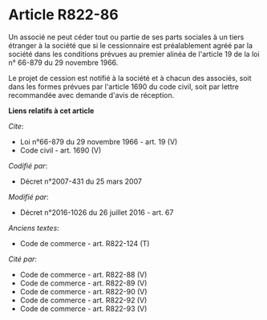 # Article R822-86

Un associé ne peut céder tout ou partie de ses parts sociales à un tiers étranger à la société que si le cessionnaire est
préalablement agréé par la société dans les conditions prévues au premier alinéa de l'article 19 de la loi n° 66-879 du 29
novembre 1966.

Le projet de cession est notifié à la société et à chacun des associés, soit dans les formes prévues par l'article 1690 du
code civil, soit par lettre recommandée avec demande d'avis de réception.

**Liens relatifs à cet article**

_Cite_:

  - Loi n°66-879 du 29 novembre 1966 - art. 19 (V)
  - Code civil - art. 1690 (V)

_Codifié par_:

  - Décret n°2007-431 du 25 mars 2007

_Modifié par_:

  - Décret n°2016-1026 du 26 juillet 2016 - art. 67

_Anciens textes_:

  - Code de commerce - art. R822-124 (T)

_Cité par_:

  - Code de commerce - art. R822-88 (V)
  - Code de commerce - art. R822-89 (V)
  - Code de commerce - art. R822-90 (V)
  - Code de commerce - art. R822-92 (V)
  - Code de commerce - art. R822-93 (V)
